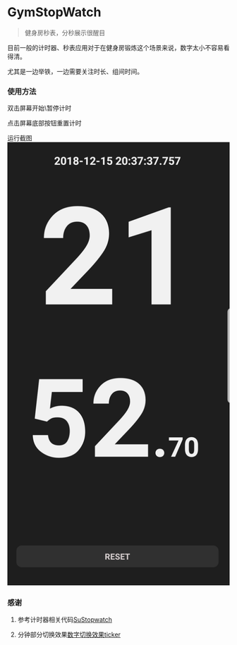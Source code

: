 # GymStopWatch
> 健身房秒表，分秒展示很醒目

目前一般的计时器、秒表应用对于在健身房锻炼这个场景来说，数字太小不容易看得清。

尤其是一边举铁，一边需要关注时长、组间时间。

### 使用方法

双击屏幕开始\暂停计时

点击屏幕底部按钮重置计时

运行截图
![](screenShot.jpg)

### 感谢

1. 参考计时器相关代码[SuStopwatch](https://github.com/sufadi/SuStopwatch)

2. 分钟部分切换效果[数字切换效果ticker](https://github.com/robinhood/ticker)